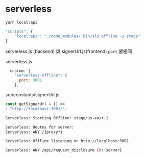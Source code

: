 # serverless

`yarn local:api`

```js
"scripts": {
	"local:api": "./node_modules/.bin/sls offline -s stage"
}
```

serverless.js (backend) 與 signerUrl.js(frontend) `port` 要相同

serverless.js

```js
  custom: {
    "serverless-offline": {
      port: 3001
    },
```


src\constants\signerUrl.js

```js
const getSignerUrl = () => 
: "http://localhost:3001/";
```


```bash
Serverless: Starting Offline: stage/us-east-1.

Serverless: Routes for server:
Serverless: ANY /{proxy*}

Serverless: Offline listening on http://localhost:3001

Serverless: ANY /api/request_disclosure (λ: server)
```